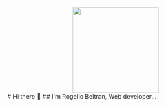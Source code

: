 <div align="center">
  <img src="https://media.giphy.com/media/7NoNw4pMNTvgc/giphy.gif" width="200"/>
</div>
# Hi there 👋
## I'm Rogelio Beltran, Web developer...

<!--
**bonjourrog/bonjourrog** is a ✨ _special_ ✨ repository because its `README.md` (this file) appears on your GitHub profile.

Here are some ideas to get you started:

- 🔭 I’m currently working on ...
- 🌱 I’m currently learning ...
- 👯 I’m looking to collaborate on ...
- 🤔 I’m looking for help with ...
- 💬 Ask me about ...
- 📫 How to reach me: ...
- 😄 Pronouns: ...
- ⚡ Fun fact: ...
-->
